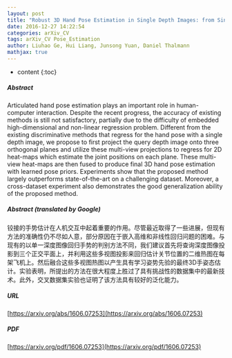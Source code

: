 ```yaml
---
layout: post
title: "Robust 3D Hand Pose Estimation in Single Depth Images: from Single-View CNN to Multi-View CNNs"
date: 2016-12-27 14:22:54
categories: arXiv_CV
tags: arXiv_CV Pose_Estimation
author: Liuhao Ge, Hui Liang, Junsong Yuan, Daniel Thalmann
mathjax: true
---
```


* content
{:toc}

##### Abstract
Articulated hand pose estimation plays an important role in human-computer interaction. Despite the recent progress, the accuracy of existing methods is still not satisfactory, partially due to the difficulty of embedded high-dimensional and non-linear regression problem. Different from the existing discriminative methods that regress for the hand pose with a single depth image, we propose to first project the query depth image onto three orthogonal planes and utilize these multi-view projections to regress for 2D heat-maps which estimate the joint positions on each plane. These multi-view heat-maps are then fused to produce final 3D hand pose estimation with learned pose priors. Experiments show that the proposed method largely outperforms state-of-the-art on a challenging dataset. Moreover, a cross-dataset experiment also demonstrates the good generalization ability of the proposed method.

##### Abstract (translated by Google)
铰接的手势估计在人机交互中起着重要的作用。尽管最近取得了一些进展，但现有方法的准确性仍不尽如人意，部分原因在于嵌入高维和非线性回归问题的困难。与现有的以单一深度图像回归手势的判别方法不同，我们建议首先将查询深度图像投影到三个正交平面上，并利用这些多视图投影来回归估计关节位置的二维热图在每架飞机上。然后融合这些多视图热图以产生具有学习姿势先验的最终3D手姿态估计。实验表明，所提出的方法在很大程度上胜过了具有挑战性的数据集中的最新技术。此外，交叉数据集实验也证明了该方法具有较好的泛化能力。

##### URL
[https://arxiv.org/abs/1606.07253](https://arxiv.org/abs/1606.07253)

##### PDF
[https://arxiv.org/pdf/1606.07253](https://arxiv.org/pdf/1606.07253)

